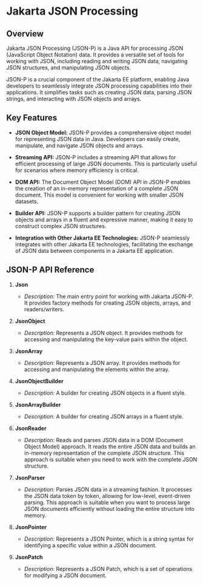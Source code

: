 # Jakarta JSON Processing

## Overview

Jakarta JSON Processing (JSON-P) is a Java API for processing JSON (JavaScript Object Notation) data. It provides a
versatile set of tools for working with JSON, including reading and writing JSON data, navigating JSON structures, and
manipulating JSON objects.

JSON-P is a crucial component of the Jakarta EE platform, enabling Java developers to seamlessly integrate JSON
processing capabilities into their applications. It simplifies tasks such as creating JSON data, parsing JSON strings,
and interacting with JSON objects and arrays.

## Key Features

- **JSON Object Model:** JSON-P provides a comprehensive object model for representing JSON data in Java. Developers can
  easily create, manipulate, and navigate JSON objects and arrays.

- **Streaming API:** JSON-P includes a streaming API that allows for efficient processing of large JSON documents. This
  is particularly useful for scenarios where memory efficiency is critical.

- **DOM API:** The Document Object Model (DOM) API in JSON-P enables the creation of an in-memory representation of a
  complete JSON document. This model is convenient for working with smaller JSON datasets.

- **Builder API:** JSON-P supports a builder pattern for creating JSON objects and arrays in a fluent and expressive
  manner, making it easy to construct complex JSON structures.

- **Integration with Other Jakarta EE Technologies:** JSON-P seamlessly integrates with other Jakarta EE technologies,
  facilitating the exchange of JSON data between components in a Jakarta EE application.

## JSON-P API Reference

1. **Json**
    - *Description:* The main entry point for working with Jakarta JSON-P. It provides factory methods for creating JSON
      objects, arrays, and readers/writers.

2. **JsonObject**
    - *Description:* Represents a JSON object. It provides methods for accessing and manipulating the key-value pairs
      within
      the object.

3. **JsonArray**
    - *Description:* Represents a JSON array. It provides methods for accessing and manipulating the elements within the
      array.

4. **JsonObjectBuilder**
    - *Description:* A builder for creating JSON objects in a fluent style.

5. **JsonArrayBuilder**
    - *Description:* A builder for creating JSON arrays in a fluent style.

6. **JsonReader**
    - *Description:* Reads and parses JSON data in a DOM (Document Object Model) approach. It reads the entire JSON data
      and builds an in-memory representation of the complete JSON structure. This approach is suitable when you need to
      work
      with the complete JSON structure.

7. **JsonParser**
    - *Description:* Parses JSON data in a streaming fashion. It processes the JSON data token by token, allowing for
      low-level, event-driven parsing. This approach is suitable when you want to process large JSON documents
      efficiently
      without loading the entire structure into memory.

8. **JsonPointer**
    - *Description:* Represents a JSON Pointer, which is a string syntax for identifying a specific value within a JSON
      document.

9. **JsonPatch**
    - *Description:* Represents a JSON Patch, which is a set of operations for modifying a JSON document.
